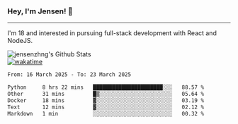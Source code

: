 ### Hey, I'm Jensen! 👋

---

I'm 18 and interested in pursuing full-stack development with React and NodeJS.

![jensenzhng's Github Stats](https://github-readme-stats.vercel.app/api?username=jensenzhng&theme=dark&show_icons=true&count_private=true)
<br />
[![wakatime](https://wakatime.com/badge/user/cbfc263d-3611-4e36-8278-8fad45fe3f62.svg)](https://wakatime.com/@cbfc263d-3611-4e36-8278-8fad45fe3f62)

<!--START_SECTION:waka-->

```txt
From: 16 March 2025 - To: 23 March 2025

Python     8 hrs 22 mins   ██████████████████████░░░   88.57 %
Other      31 mins         █▒░░░░░░░░░░░░░░░░░░░░░░░   05.64 %
Docker     18 mins         ▓░░░░░░░░░░░░░░░░░░░░░░░░   03.19 %
Text       12 mins         ▓░░░░░░░░░░░░░░░░░░░░░░░░   02.12 %
Markdown   1 min           ░░░░░░░░░░░░░░░░░░░░░░░░░   00.32 %
```

<!--END_SECTION:waka-->
